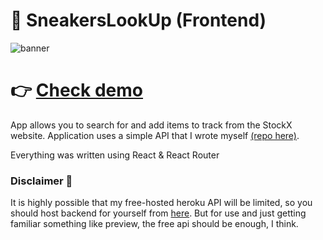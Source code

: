 # 👟 SneakersLookUp (Frontend)

![banner](https://i.imgur.com/4lRSFOZ.png)

# 👉 [Check demo](https://ike-gg.github.io/sneakersLookUp-frontend/)

App allows you to search for and add items to track from the StockX website. 
Application uses a simple API that I wrote myself [(repo here)](https://github.com/ike-gg/sneakersLookUp-backend).

Everything was written using React & React Router

### Disclaimer 🚨

It is highly possible that my free-hosted heroku API will be limited, so you should host backend for yourself from [here](https://github.com/ike-gg/sneakersLookUp-backend).
But for use and just getting familiar something like preview, the free api should be enough, I think.
